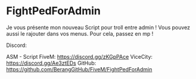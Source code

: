 # FightPedForAdmin
Je vous présente mon nouveau Script pour troll entre admin !
Vous pouvez aussi le rajouter dans vos menus. Pour cela, passez en mp !

Discord:

ASM - Script FiveM: https://discord.gg/zKGpPAce
ViceCity: https://discord.gg/Ae3ztEDs
GitHub: https://github.com/BerangGitHub/FiveM/FightPedForAdmin
